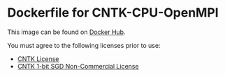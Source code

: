 # Dockerfile for CNTK-CPU-OpenMPI
This image can be found on [Docker Hub](https://hub.docker.com/r/alfpark/cntk/).

You must agree to the following licenses prior to use:
* [CNTK License](https://github.com/Microsoft/CNTK/blob/master/LICENSE.md)
* [CNTK 1-bit SGD Non-Commercial License](https://cntk1bitsgd.codeplex.com/SourceControl/latest#LICENSE-NON-COMMERCIAL.md)
